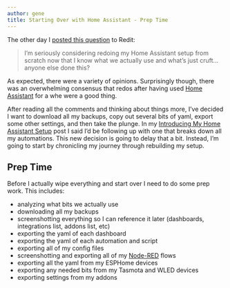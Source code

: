 ```yaml
---
author: gene
title: Starting Over with Home Assistant - Prep Time
---
```


The other day I [posted this question](https://www.reddit.com/r/homeassistant/comments/t5rsg4/starting_over_maybe/) to Redit:

> I’m seriously considering redoing my Home Assistant setup from scratch now that I know what we actually use and what’s just cruft… anyone else done this?

As expected, there were a variety of opinions. Surprisingly though, there was an overwhelming consensus that redos after having used [Home Assistant](https://www.home-assistant.io) for a whe were a good thing.

After reading all the comments and thinking about things more, I’ve decided I want to download all my backups, copy out several bits of yaml, export some other settings, and then take the plunge. In my [Introducing My Home Assistant Setup](https://beanbag.technicalissues.us/introducing-my-home-assistant-setup/) post I said I’d be following up with one that breaks down all my automations. This new decision is going to delay that a bit. Instead, I’m going to start by chronicling my journey through rebuilding my setup.

## Prep Time

Before I actually wipe everything and start over I need to do some prep work. This includes:

* analyzing what bits we actually use
* downloading all my backups
* screenshotting everything so I can reference it later (dashboards, integrations list, addons list, etc)
* exporting the yaml of each dashboard
* exporting the yaml of each automation and script
* exporting all of my config files
* screenshotting and exporting all of my [Node-RED](https://nodered.org) flows
* exporting all the yaml from my ESPHome devices
* exporting any needed bits from my Tasmota and WLED devices
* exporting settings from my addons
